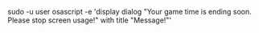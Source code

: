 sudo -u user osascript -e 'display dialog "Your game time is ending soon. Please stop screen usage!" with title "Message!"'